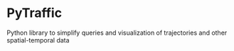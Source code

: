 # PyTraffic
Python library to simplify queries and visualization of trajectories and other spatial-temporal data
